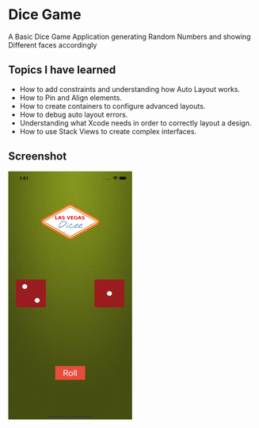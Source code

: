 

# Dice Game
A Basic Dice Game Application generating Random Numbers and showing Different faces accordingly


## Topics I have learned

* How to add constraints and understanding how Auto Layout works.
* How to Pin and Align elements.
* How to create containers to configure advanced layouts.
* How to debug auto layout errors.
* Understanding what Xcode needs in order to correctly layout a design.
* How to use Stack Views to create complex interfaces.

## Screenshot
<img src="Documentation/1.png" width="250" height="500"> 

